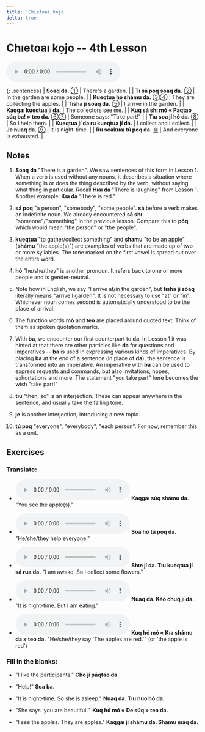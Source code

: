 ```yaml
---
title: 'Chıetoaı kọjo'
delta: true
---
```

# **Chıetoaı kọjo** -- 4th Lesson

<audio id="mainaudio" controls src="lesson.mp3"></audio>

{: .sentences}
| **Soaq da.**                             [①](#fn-1)           | There's a garden.               |
| **Tı sá poq sóaq da.**                   [②](#fn-2)           | In the garden are some people.  |
| **Kueqtua hó shámu da.**                 [③](#fn-3)[④](#fn-4) | They are collecting the apples. |
| **Tısha jí sóaq da.**                    [⑤](#fn-5)           | I arrive in the garden.         |
| **Kaqgaı kúeqtua jí da.**                                     | The collectors see me.          |
| **Kuq sá shı mó « Paqtao súq ba! » teo da.** [⑥](#fn-6)[⑦](#fn-7) | Someone says: "Take part!"      |
| **Tıu soa jí hó da.**                    [⑧](#fn-8)           | So I help them.                 |
| **Kueqtua jí da ru kueqtua jí da.**                           | I collect and I collect.        |
| **Je nuaq da.**                          [⑨](#fn-9)           | It is night-time.               |
| **Ru seakuaı tú poq da.**                [⑩](#fn-10)          | And everyone is exhausted.      |

## Notes

1. <a name="fn-1" /> **Soaq da** "There is a garden". We saw sentences of this form in Lesson 1. When a verb is used without any nouns, it describes a situation where something is or does the thing described by the verb, without saying what thing in particular. Recall **Hıaı da** "There is laughing" from Lesson 1. Another example: **Kıa da** "There is red."

2. <a name="fn-2" /> **sá poq** "a person", "somebody", "some people".  **sá** before a verb makes an indefinite noun. We already encountered **sá shı** "someone"/"something" in the previous lesson. Compare this to **póq**, which would mean "the person" or "the people".

3. <a name="fn-3" /> **kueqtua** "to gather/collect something" and **shamu** "to be an apple" (**shámu** "the apple(s)") are examples of verbs that are made up of two or more syllables. The tone marked on the first vowel is spread out over the entire word.

4. <a name="fn-4" /> **hó** "he/she/they" is another pronoun. It refers back to one or more people and is gender-neutral.

5. <a name="fn-5" /> Note how in English, we say "I arrive at/in the garden", but **tısha jí sóaq** literally means "arrive I garden". It is not necessary to use "at" or "in". Whichever noun comes second is automatically understood to be the place of arrival.

6. <a name="fn-6" /> The function words **mó** and **teo** are placed around quoted text. Think of them as spoken quotation marks.

7. <a name="fn-7" /> With **ba**, we encounter our first counterpart to **da**. In Lesson 1 it was hinted at that there are other particles like **da** for questions and imperatives -- **ba** is used in expressing various kinds of imperatives. By placing **ba** at the end of a sentence (in place of **da**), the sentence is transformed into an imperative. An imperative with **ba** can be used to express requests and commands, but also invitations, hopes, exhortations and more. The statement "you take part" here becomes the wish "take part!"

8. <a name="fn-8" /> **tıu** "then, so" is an interjection. These can appear anywhere in the sentence, and usually take the falling tone.

9. <a name="fn-9" /> **je** is another interjection, introducing a new topic.

10. <a name="fn-10" /> **tú poq** "everyone", "everybody", "each person". For now, remember this as a unit.

## Exercises

### Translate:

- <audio controls src="ex1.mp3"></audio>
  **Kaqgaı súq shámu da.**
  <span class="spoiler" tabindex=0>"You see the apple(s)."</span>

- <audio controls src="ex2.mp3"></audio>
  **Soa hó tú poq da.**
  <span class="spoiler" tabindex=0>"He/she/they help everyone."</span>

- <audio controls src="ex3.mp3"></audio>
  **Shıe jí da. Tıu kueqtua jí sá rua da.**
  <span class="spoiler" tabindex=0>"I am awake. So I collect some flowers."</span>

- <audio controls src="ex4.mp3"></audio>
  **Nuaq da. Kéo chuq jí da.**
  <span class="spoiler" tabindex=0>"It is night-time. But I am eating."</span>

- <audio controls src="ex5.mp3"></audio>
  **Kuq hó mó « Kıa shámu da » teo da.**
  <span class="spoiler" tabindex=0>"He/she/they say 'The apples are red.'" (or 'the apple is red')</span>

### Fill in the blanks:

- "I like the participants."
  **Cho jí <span class="spoiler" tabindex=0>páqtao</span> da.**

- "Help!"
  **<span class="spoiler" tabindex=0>Soa</span> ba.**

- "It is night-time. So she is asleep."
  **<span class="spoiler" tabindex=0>Nuaq</span> <span class="spoiler" tabindex=0>da</span>. Tıu <span class="spoiler" tabindex=0>nuo</span> hó da.**

- "She says 'you are beautiful'."
  **<span class="spoiler" tabindex=0>Kuq</span> <span class="spoiler" tabindex=0>hó</span> mó « <span class="spoiler" tabindex=0>De súq</span> » teo da.**

- "I see the apples. They are apples."
  **<span class="spoiler" tabindex=0>Kaqgaı</span> <span class="spoiler" tabindex=0>jí</span> shámu da. <span class="spoiler" tabindex=0>Shamu</span> máq da.**
